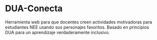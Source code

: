 # DUA-Conecta
Herramienta web para que docentes creen actividades motivadoras para estudiantes NEE usando sus personajes favoritos. Basado en principios DUA para un aprendizaje verdaderamente inclusivo.
